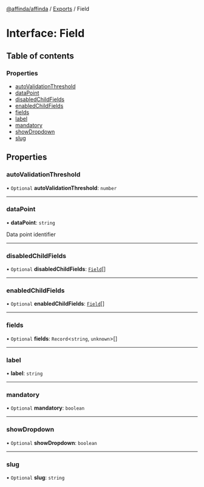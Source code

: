 [@affinda/affinda](../README.md) / [Exports](../modules.md) / Field

# Interface: Field

## Table of contents

### Properties

- [autoValidationThreshold](Field.md#autovalidationthreshold)
- [dataPoint](Field.md#datapoint)
- [disabledChildFields](Field.md#disabledchildfields)
- [enabledChildFields](Field.md#enabledchildfields)
- [fields](Field.md#fields)
- [label](Field.md#label)
- [mandatory](Field.md#mandatory)
- [showDropdown](Field.md#showdropdown)
- [slug](Field.md#slug)

## Properties

### autoValidationThreshold

• `Optional` **autoValidationThreshold**: `number`

___

### dataPoint

• **dataPoint**: `string`

Data point identifier

___

### disabledChildFields

• `Optional` **disabledChildFields**: [`Field`](Field.md)[]

___

### enabledChildFields

• `Optional` **enabledChildFields**: [`Field`](Field.md)[]

___

### fields

• `Optional` **fields**: `Record`<`string`, `unknown`\>[]

___

### label

• **label**: `string`

___

### mandatory

• `Optional` **mandatory**: `boolean`

___

### showDropdown

• `Optional` **showDropdown**: `boolean`

___

### slug

• `Optional` **slug**: `string`
